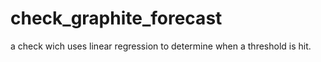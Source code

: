 # check_graphite_forecast
a check wich uses linear regression to determine when a threshold is hit.
